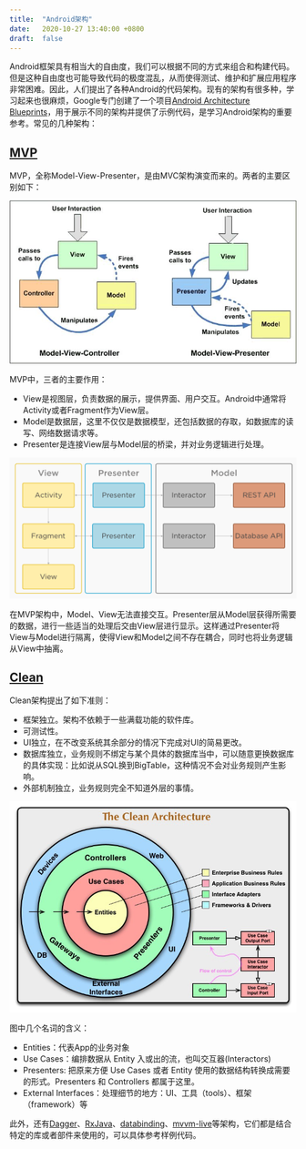 ```yaml
---
title:  "Android架构"
date:   2020-10-27 13:40:00 +0800
draft:  false
---
```


Android框架具有相当大的自由度，我们可以根据不同的方式来组合和构建代码。但是这种自由度也可能导致代码的极度混乱，从而使得测试、维护和扩展应用程序非常困难。因此，人们提出了各种Android的代码架构。现有的架构有很多种，学习起来也很麻烦，Google专门创建了一个项目[Android Architecture Blueprints][arch]，用于展示不同的架构并提供了示例代码，是学习Android架构的重要参考。常见的几种架构：

## [MVP][]

MVP，全称Model-View-Presenter，是由MVC架构演变而来的。两者的主要区别如下：

![MVC vs MVP][mvcmvp]

MVP中，三者的主要作用：

- View是视图层，负责数据的展示，提供界面、用户交互。Android中通常将Activity或者Fragment作为View层。
- Model是数据层，这里不仅仅是数据模型，还包括数据的存取，如数据库的读写、网络数据请求等。
- Presenter是连接View层与Model层的桥梁，并对业务逻辑进行处理。

![MVP_img][]

在MVP架构中，Model、View无法直接交互。Presenter层从Model层获得所需要的数据，进行一些适当的处理后交由View层进行显示。这样通过Presenter将View与Model进行隔离，使得View和Model之间不存在耦合，同时也将业务逻辑从View中抽离。

## [Clean][]

Clean架构提出了如下准则：

- 框架独立。架构不依赖于一些满载功能的软件库。
- 可测试性。
- UI独立，在不改变系统其余部分的情况下完成对UI的简易更改。
- 数据库独立，业务规则不绑定与某个具体的数据库当中，可以随意更换数据库的具体实现：比如说从SQL换到BigTable，这种情况不会对业务规则产生影响。
- 外部机制独立，业务规则完全不知道外层的事情。

![mvp_clean][]

图中几个名词的含义：

- Entities：代表App的业务对象
- Use Cases：编排数据从 Entity 入或出的流，也叫交互器(Interactors)
- Presenters: 把原来方便 Use Cases 或者 Entity 使用的数据结构转换成需要的形式。Presenters 和 Controllers 都属于这里。
- External Interfaces：处理细节的地方：UI、工具（tools）、框架（framework）等

此外，还有[Dagger][]、[RxJava][]、[databinding][]、[mvvm-live][]等架构，它们都是结合特定的库或者部件来使用的，可以具体参考样例代码。

[arch]: https://github.com/googlesamples/android-architecture
[clean]: https://github.com/googlesamples/android-architecture/tree/todo-mvp-clean/
[dagger]: https://github.com/googlesamples/android-architecture/tree/todo-mvp-dagger/
[databinding]: https://github.com/googlesamples/android-architecture/tree/todo-mvvm-databinding/
[mvcmvp]: ./mvc_mvp.jpg
[mvp]: https://github.com/googlesamples/android-architecture/tree/todo-mvp/
[mvp_clean]: ./mvp_clean.jpg
[mvp_img]: ./mvp.png
[mvvm-live]: https://github.com/googlesamples/android-architecture/tree/todo-mvvm-live/
[rxjava]: https://github.com/googlesamples/android-architecture/tree/todo-mvp-rxjava/
